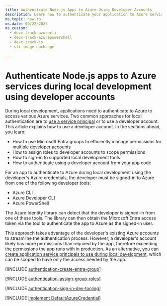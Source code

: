 ```yaml
---
title: Authenticate Node.js Apps to Azure Using Developer Accounts
description: Learn how to authenticate your application to Azure services when using the Azure SDK for Node.js during local development using developer accounts.
ms.topic: how-to
ms.date: 09/22/2025
ms.custom:
  - devx-track-azurecli
  - devx-track-azurepowershell
  - devx-track-js
  - sfi-image-nochange

---
```


# Authenticate Node.js apps to Azure services during local development using developer accounts

During local development, applications need to authenticate to Azure to access various Azure services. Two common approaches for local authentication are to [use a service principal](local-development-environment-service-principal.md) or to use a developer account. This article explains how to use a developer account. In the sections ahead, you learn:

- How to use Microsoft Entra groups to efficiently manage permissions for multiple developer accounts
- How to assign roles to developer accounts to scope permissions
- How to sign-in to supported local development tools
- How to authenticate using a developer account from your app code

For an app to authenticate to Azure during local development using the developer's Azure credentials, the developer must be signed-in to Azure from one of the following developer tools:

- Azure CLI
- Azure Developer CLI
- Azure PowerShell

The Azure Identity library can detect that the developer is signed-in from one of these tools. The library can then obtain the Microsoft Entra access token via the tool to authenticate the app to Azure as the signed-in user.

This approach takes advantage of the developer's existing Azure accounts to streamline the authentication process. However, a developer's account likely has more permissions than required by the app, therefore exceeding the permissions the app runs with in production. As an alternative, you can [create application service principals to use during local development](./local-development-environment-service-principal.md), which can be scoped to have only the access needed by the app.

[!INCLUDE [authentication-create-entra-group](../../../includes/authentication/authentication-create-entra-group.md)]

[!INCLUDE [authentication-assign-group-roles](../../../includes/authentication/authentication-assign-group-roles.md)]

[!INCLUDE [authentication-sign-in-dev-tooling](../../../includes/authentication/authentication-developer-tooling.md)]

[!INCLUDE [Implement DefaultAzureCredential](./includes/implement-default-azure-credential.md)]